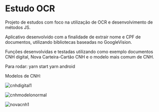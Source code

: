 # Estudo OCR

Projeto de estudos com foco na utilização de OCR e desenvolvimento de métodos JS.

Aplicativo desenvolvido com a finalidade de extrair nome e CPF de documentos, utilizando bibliotecas baseadas no GoogleVision.

Funções desenvolvidas e testadas utilizando como exemplo documentos CNH digital, Nova Carteira-Cartão CNH e o modelo mais comum de CNH.

Para rodar:
yarn start 
yarn android

Modelos de CNH:

![cnhdigital1](https://user-images.githubusercontent.com/83622741/207072027-d9fd84a6-e40d-4589-a372-7ff475b359e6.png)

![cnhmodelonormal](https://user-images.githubusercontent.com/83622741/207072062-cfc3edd5-a19c-4f27-a153-080714ddb10e.png)

![novacnh1](https://user-images.githubusercontent.com/83622741/207072167-77f65c2f-4a34-44db-b91b-93768fb5fad2.png)
